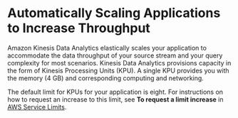 # Automatically Scaling Applications to Increase Throughput<a name="how-it-works-autoscaling"></a>

Amazon Kinesis Data Analytics elastically scales your application to accommodate the data throughput of your source stream and your query complexity for most scenarios\. Kinesis Data Analytics provisions capacity in the form of Kinesis Processing Units \(KPU\)\. A single KPU provides you with the memory \(4 GB\) and corresponding computing and networking\.

The default limit for KPUs for your application is eight\. For instructions on how to request an increase to this limit, see **To request a limit increase** in [AWS Service Limits](https://docs.aws.amazon.com/general/latest/gr/aws_service_limits.html)\.